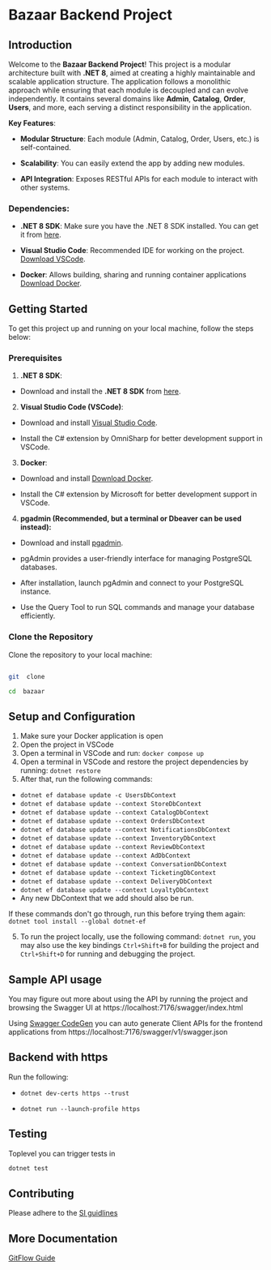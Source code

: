# Bazaar Backend Project

  

## Introduction

  

Welcome to the **Bazaar Backend Project**! This project is a modular architecture built with **.NET 8**, aimed at creating a highly maintainable and scalable application structure. The application follows a monolithic approach while ensuring that each module is decoupled and can evolve independently. It contains several domains like **Admin**, **Catalog**, **Order**, **Users**, and more, each serving a distinct responsibility in the application.

  

**Key Features**:

-  **Modular Structure**: Each module (Admin, Catalog, Order, Users, etc.) is self-contained.

-  **Scalability**: You can easily extend the app by adding new modules.

-  **API Integration**: Exposes RESTful APIs for each module to interact with other systems.

  

### Dependencies:

-  **.NET 8 SDK**: Make sure you have the .NET 8 SDK installed. You can get it from [here](https://dotnet.microsoft.com/download).

-  **Visual Studio Code**: Recommended IDE for working on the project. [Download VSCode](https://code.visualstudio.com/).

-  **Docker**: Allows building, sharing and running container applications [Download Docker](https://www.docker.com/).
  

## Getting Started

  

To get this project up and running on your local machine, follow the steps below:

  

### Prerequisites

1.  **.NET 8 SDK**:

- Download and install the **.NET 8 SDK** from [here](https://dotnet.microsoft.com/download).

2.  **Visual Studio Code (VSCode)**:

- Download and install [Visual Studio Code](https://code.visualstudio.com/).

- Install the C# extension by OmniSharp for better development support in VSCode.

3.  **Docker**:

- Download and install [Download Docker](https://www.docker.com/).

- Install the C# extension by Microsoft for better development support in VSCode.

4.  **pgadmin (Recommended, but a terminal or Dbeaver can be used instead):**

- Download and install [pgadmin](https://www.pgadmin.org/download/).

- pgAdmin provides a user-friendly interface for managing PostgreSQL databases.

- After installation, launch pgAdmin and connect to your PostgreSQL instance.

- Use the Query Tool to run SQL commands and manage your database efficiently.

### Clone the Repository

  

Clone the repository to your local machine:

  

```bash

git  clone  

cd  bazaar
```

## Setup and Configuration

1. Make sure your Docker application is open
2. Open the project in VSCode
3. Open a terminal in VSCode and run: `docker compose up`
3. Open a terminal in VSCode and restore the project dependencies by running: `dotnet restore`
4. After that, run the following commands: 
- `dotnet ef database update -c UsersDbContext`
- `dotnet ef database update --context StoreDbContext`
- `dotnet ef database update --context CatalogDbContext`
- `dotnet ef database update --context OrdersDbContext`
- `dotnet ef database update --context NotificationsDbContext`
- `dotnet ef database update --context InventoryDbContext`
- `dotnet ef database update --context ReviewDbContext`
- `dotnet ef database update --context AdDbContext`
- `dotnet ef database update --context ConversationDbContext`
- `dotnet ef database update --context TicketingDbContext`
- `dotnet ef database update --context DeliveryDbContext`
- `dotnet ef database update --context LoyaltyDbContext`
- Any new DbContext that we add should also be run. 

If these commands don't go through, run this before trying them again: `dotnet tool install --global dotnet-ef`

5.  To run the project locally, use the following command: `dotnet run`, you may also use the key bindings `Ctrl+Shift+B` for building the project and `Ctrl+Shift+D` for running and debugging the project.

## Sample API usage
You may figure out more about using the API by running the project and browsing the Swagger UI at https://localhost:7176/swagger/index.html 

Using [Swagger CodeGen](https://github.com/swagger-api/swagger-codegen)  you can auto generate Client APIs for the frontend applications from https://localhost:7176/swagger/v1/swagger.json

## Backend with https

Run the following:

- `dotnet dev-certs https --trust`

- `dotnet run --launch-profile https`

## Testing
 Toplevel you can trigger tests in 
 
```bash
dotnet test
```

## Contributing
Please adhere to the [SI guidlines](https://www.atlassian.com/git/tutorials/comparing-workflows/gitflow-workflow)

## More Documentation
[GitFlow Guide](Gitflow.md)
